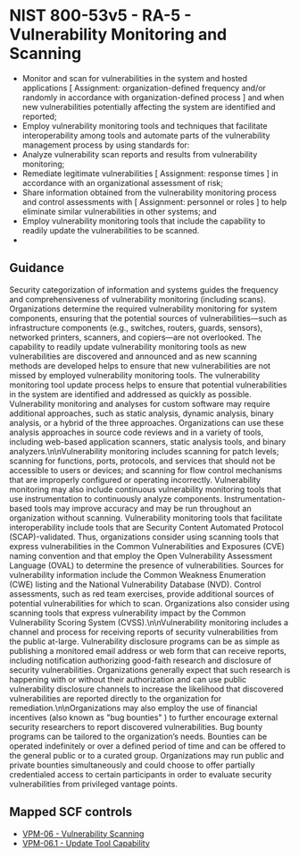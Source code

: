 # NIST 800-53v5 - RA-5 - Vulnerability Monitoring and Scanning
- Monitor and scan for vulnerabilities in the system and hosted applications \[ Assignment: organization-defined frequency and/or randomly in accordance with organization-defined process \] and when new vulnerabilities potentially affecting the system are identified and reported;
- Employ vulnerability monitoring tools and techniques that facilitate interoperability among tools and automate parts of the vulnerability management process by using standards for:
- Analyze vulnerability scan reports and results from vulnerability monitoring;
- Remediate legitimate vulnerabilities \[ Assignment: response times \] in accordance with an organizational assessment of risk;
- Share information obtained from the vulnerability monitoring process and control assessments with \[ Assignment: personnel or roles \] to help eliminate similar vulnerabilities in other systems; and
- Employ vulnerability monitoring tools that include the capability to readily update the vulnerabilities to be scanned.
-
## Guidance
Security categorization of information and systems guides the frequency and comprehensiveness of vulnerability monitoring (including scans). Organizations determine the required vulnerability monitoring for system components, ensuring that the potential sources of vulnerabilities—such as infrastructure components (e.g., switches, routers, guards, sensors), networked printers, scanners, and copiers—are not overlooked. The capability to readily update vulnerability monitoring tools as new vulnerabilities are discovered and announced and as new scanning methods are developed helps to ensure that new vulnerabilities are not missed by employed vulnerability monitoring tools. The vulnerability monitoring tool update process helps to ensure that potential vulnerabilities in the system are identified and addressed as quickly as possible. Vulnerability monitoring and analyses for custom software may require additional approaches, such as static analysis, dynamic analysis, binary analysis, or a hybrid of the three approaches. Organizations can use these analysis approaches in source code reviews and in a variety of tools, including web-based application scanners, static analysis tools, and binary analyzers.\n\nVulnerability monitoring includes scanning for patch levels; scanning for functions, ports, protocols, and services that should not be accessible to users or devices; and scanning for flow control mechanisms that are improperly configured or operating incorrectly. Vulnerability monitoring may also include continuous vulnerability monitoring tools that use instrumentation to continuously analyze components. Instrumentation-based tools may improve accuracy and may be run throughout an organization without scanning. Vulnerability monitoring tools that facilitate interoperability include tools that are Security Content Automated Protocol (SCAP)-validated. Thus, organizations consider using scanning tools that express vulnerabilities in the Common Vulnerabilities and Exposures (CVE) naming convention and that employ the Open Vulnerability Assessment Language (OVAL) to determine the presence of vulnerabilities. Sources for vulnerability information include the Common Weakness Enumeration (CWE) listing and the National Vulnerability Database (NVD). Control assessments, such as red team exercises, provide additional sources of potential vulnerabilities for which to scan. Organizations also consider using scanning tools that express vulnerability impact by the Common Vulnerability Scoring System (CVSS).\n\nVulnerability monitoring includes a channel and process for receiving reports of security vulnerabilities from the public at-large. Vulnerability disclosure programs can be as simple as publishing a monitored email address or web form that can receive reports, including notification authorizing good-faith research and disclosure of security vulnerabilities. Organizations generally expect that such research is happening with or without their authorization and can use public vulnerability disclosure channels to increase the likelihood that discovered vulnerabilities are reported directly to the organization for remediation.\n\nOrganizations may also employ the use of financial incentives (also known as "bug bounties" ) to further encourage external security researchers to report discovered vulnerabilities. Bug bounty programs can be tailored to the organization’s needs. Bounties can be operated indefinitely or over a defined period of time and can be offered to the general public or to a curated group. Organizations may run public and private bounties simultaneously and could choose to offer partially credentialed access to certain participants in order to evaluate security vulnerabilities from privileged vantage points.
## Mapped SCF controls
- [VPM-06 - Vulnerability Scanning](../scf/vpm-06-vulnerabilityscanning.md)
- [VPM-06.1 - Update Tool Capability](../scf/vpm-061-updatetoolcapability.md)